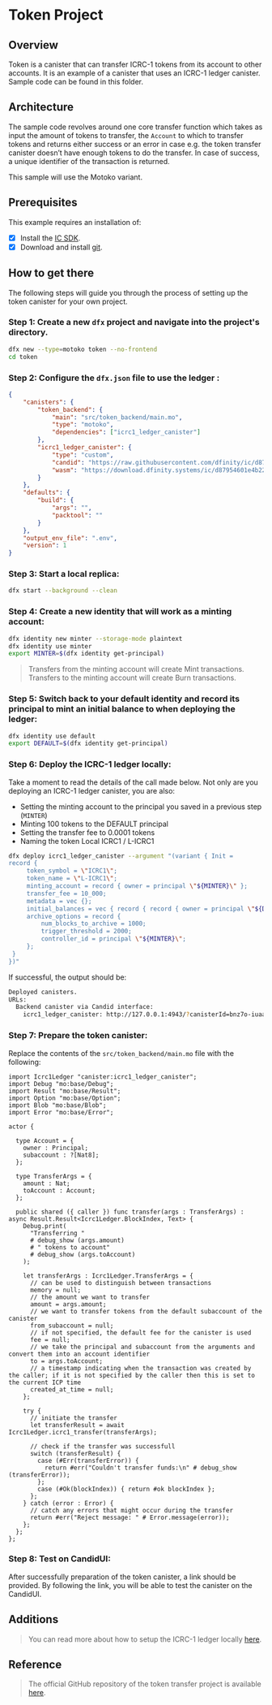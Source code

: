 # Token Project

## Overview

Token is a canister that can transfer ICRC-1 tokens from its account to other accounts. It is an example of a canister that uses an ICRC-1 ledger canister. Sample code can be found in this folder.

## Architecture

The sample code revolves around one core transfer function which takes as input the amount of tokens to transfer, the `Account` to which to transfer tokens and returns either success or an error in case e.g. the token transfer canister doesn’t have enough tokens to do the transfer. In case of success, a unique identifier of the transaction is returned.

This sample will use the Motoko variant.

## Prerequisites

This example requires an installation of:

-   [x] Install the [IC SDK](https://internetcomputer.org/docs/current/developer-docs/setup/install/index.mdx).
-   [x] Download and install [git](https://git-scm.com/downloads).

## How to get there

The following steps will guide you through the process of setting up the token canister for your own project.

### Step 1: Create a new `dfx` project and navigate into the project's directory.

```bash
dfx new --type=motoko token --no-frontend
cd token
```

### Step 2: Configure the `dfx.json` file to use the ledger :

```json
{
    "canisters": {
        "token_backend": {
            "main": "src/token_backend/main.mo",
            "type": "motoko",
            "dependencies": ["icrc1_ledger_canister"]
        },
        "icrc1_ledger_canister": {
            "type": "custom",
            "candid": "https://raw.githubusercontent.com/dfinity/ic/d87954601e4b22972899e9957e800406a0a6b929/rs/rosetta-api/icrc1/ledger/ledger.did",
            "wasm": "https://download.dfinity.systems/ic/d87954601e4b22972899e9957e800406a0a6b929/canisters/ic-icrc1-ledger.wasm.gz"
        }
    },
    "defaults": {
        "build": {
            "args": "",
            "packtool": ""
        }
    },
    "output_env_file": ".env",
    "version": 1
}
```

### Step 3: Start a local replica:

```bash
dfx start --background --clean
```

### Step 4: Create a new identity that will work as a minting account:

```bash
dfx identity new minter --storage-mode plaintext
dfx identity use minter
export MINTER=$(dfx identity get-principal)
```

> Transfers from the minting account will create Mint transactions. Transfers to the minting account will create Burn transactions.

### Step 5: Switch back to your default identity and record its principal to mint an initial balance to when deploying the ledger:

```bash
dfx identity use default
export DEFAULT=$(dfx identity get-principal)
```

### Step 6: Deploy the ICRC-1 ledger locally:

Take a moment to read the details of the call made below. Not only are you deploying an ICRC-1 ledger canister, you are also:

-   Setting the minting account to the principal you saved in a previous step (`MINTER`)
-   Minting 100 tokens to the DEFAULT principal
-   Setting the transfer fee to 0.0001 tokens
-   Naming the token Local ICRC1 / L-ICRC1

```bash
dfx deploy icrc1_ledger_canister --argument "(variant { Init =
record {
     token_symbol = \"ICRC1\";
     token_name = \"L-ICRC1\";
     minting_account = record { owner = principal \"${MINTER}\" };
     transfer_fee = 10_000;
     metadata = vec {};
     initial_balances = vec { record { record { owner = principal \"${DEFAULT}\"; }; 10_000_000_000; }; };
     archive_options = record {
         num_blocks_to_archive = 1000;
         trigger_threshold = 2000;
         controller_id = principal \"${MINTER}\";
     };
 }
})"
```

If successful, the output should be:

```bash
Deployed canisters.
URLs:
  Backend canister via Candid interface:
    icrc1_ledger_canister: http://127.0.0.1:4943/?canisterId=bnz7o-iuaaa-aaaaa-qaaaa-cai&id=mxzaz-hqaaa-aaaar-qaada-cai
```

### Step 7: Prepare the token canister:

Replace the contents of the `src/token_backend/main.mo` file with the following:

```motoko
import Icrc1Ledger "canister:icrc1_ledger_canister";
import Debug "mo:base/Debug";
import Result "mo:base/Result";
import Option "mo:base/Option";
import Blob "mo:base/Blob";
import Error "mo:base/Error";

actor {

  type Account = {
    owner : Principal;
    subaccount : ?[Nat8];
  };

  type TransferArgs = {
    amount : Nat;
    toAccount : Account;
  };

  public shared ({ caller }) func transfer(args : TransferArgs) : async Result.Result<Icrc1Ledger.BlockIndex, Text> {
    Debug.print(
      "Transferring "
      # debug_show (args.amount)
      # " tokens to account"
      # debug_show (args.toAccount)
    );

    let transferArgs : Icrc1Ledger.TransferArgs = {
      // can be used to distinguish between transactions
      memory = null;
      // the amount we want to transfer
      amount = args.amount;
      // we want to transfer tokens from the default subaccount of the canister
      from_subaccount = null;
      // if not specified, the default fee for the canister is used
      fee = null;
      // we take the principal and subaccount from the arguments and convert them into an account identifier
      to = args.toAccount;
      // a timestamp indicating when the transaction was created by the caller; if it is not specified by the caller then this is set to the current ICP time
      created_at_time = null;
    };

    try {
      // initiate the transfer
      let transferResult = await Icrc1Ledger.icrc1_transfer(transferArgs);

      // check if the transfer was successfull
      switch (transferResult) {
        case (#Err(transferError)) {
          return #err("Couldn't transfer funds:\n" # debug_show (transferError));
        };
        case (#Ok(blockIndex)) { return #ok blockIndex };
      };
    } catch (error : Error) {
      // catch any errors that might occur during the transfer
      return #err("Reject message: " # Error.message(error));
    };
  };
};

```

### Step 8: Test on CandidUI:
After successfully preparation of the token canister, a link should be provided. By following the link, you will be able to test the canister on the CandidUI.

## Additions

> You can read more about how to setup the ICRC-1 ledger locally [here](https://internetcomputer.org/docs/current/developer-docs/defi/icrc-1/icrc1-ledger-setup).

## Reference
> The official GitHub repository of the token transfer project is available [here](https://github.com/dfinity/examples/tree/master/motoko/token_transfer).